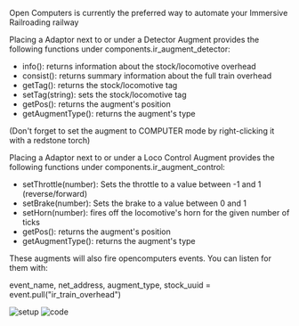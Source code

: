 Open Computers is currently the preferred way to automate your Immersive Railroading railway

Placing a Adaptor next to or under a Detector Augment provides the following functions under components.ir_augment_detector:

* info(): returns information about the stock/locomotive overhead
* consist(): returns summary information about the full train overhead
* getTag(): returns the stock/locomotive tag
* setTag(string): sets the stock/locomotive tag
* getPos(): returns the augment's position
* getAugmentType(): returns the augment's type

(Don't forget to set the augment to COMPUTER mode by right-clicking it with a redstone torch)

Placing a Adaptor next to or under a Loco Control Augment provides the following functions under components.ir_augment_control:

* setThrottle(number): Sets the throttle to a value between -1 and 1 (reverse/forward)
* setBrake(number): Sets the brake to a value between 0 and 1
* setHorn(number): fires off the locomotive's horn for the given number of ticks
* getPos(): returns the augment's position
* getAugmentType(): returns the augment's type

These augments will also fire opencomputers events.  You can listen for them with:

event_name, net_address, augment_type, stock_uuid = event.pull("ir_train_overhead")


![setup](immersiverailroading:wiki/images/oc1.png)
![code](immersiverailroading:wiki/images/oc2.png)
